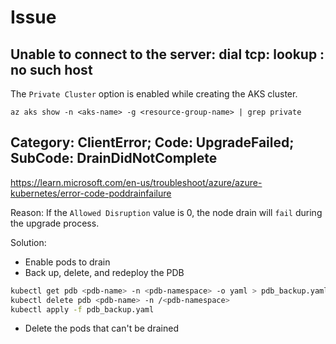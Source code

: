 # Issue

## Unable to connect to the server: dial tcp: lookup : no such host
The `Private Cluster` option is enabled while creating the AKS cluster.
```
az aks show -n <aks-name> -g <resource-group-name> | grep private
```

## Category: ClientError; Code: UpgradeFailed; SubCode: DrainDidNotComplete
https://learn.microsoft.com/en-us/troubleshoot/azure/azure-kubernetes/error-code-poddrainfailure

Reason: If the `Allowed Disruption` value is 0, the node drain will `fail` during the upgrade process.

Solution:
- Enable pods to drain
- Back up, delete, and redeploy the PDB
```sh
kubectl get pdb <pdb-name> -n <pdb-namespace> -o yaml > pdb_backup.yaml
kubectl delete pdb <pdb-name> -n /<pdb-namespace>
kubectl apply -f pdb_backup.yaml
```  
- Delete the pods that can't be drained
